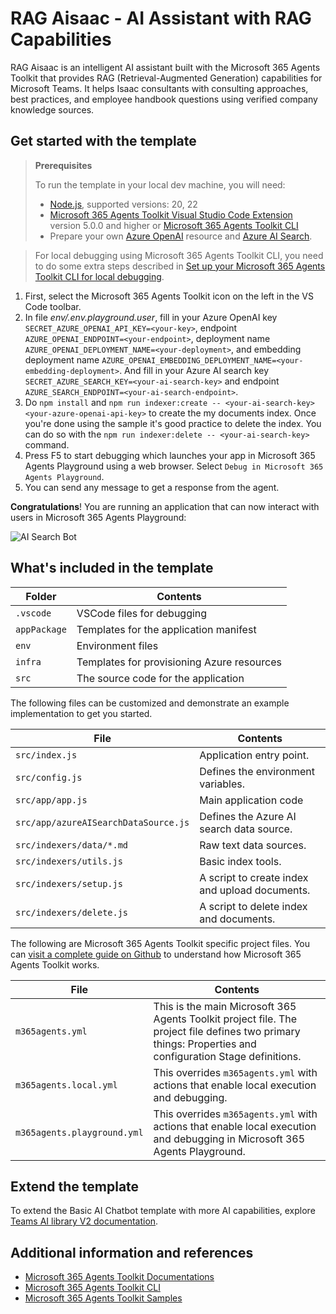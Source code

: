 # RAG Aisaac - AI Assistant with RAG Capabilities

RAG Aisaac is an intelligent AI assistant built with the Microsoft 365 Agents Toolkit that provides RAG (Retrieval-Augmented Generation) capabilities for Microsoft Teams. It helps Isaac consultants with consulting approaches, best practices, and employee handbook questions using verified company knowledge sources.

## Get started with the template

> **Prerequisites**
>
> To run the template in your local dev machine, you will need:
>
> - [Node.js](https://nodejs.org/), supported versions: 20, 22
> - [Microsoft 365 Agents Toolkit Visual Studio Code Extension](https://aka.ms/teams-toolkit) version 5.0.0 and higher or [Microsoft 365 Agents Toolkit CLI](https://aka.ms/teamsfx-toolkit-cli)
> - Prepare your own [Azure OpenAI](https://aka.ms/oai/access) resource and [Azure AI Search](https://azure.microsoft.com/en-us/products/ai-services/ai-search).

> For local debugging using Microsoft 365 Agents Toolkit CLI, you need to do some extra steps described in [Set up your Microsoft 365 Agents Toolkit CLI for local debugging](https://aka.ms/teamsfx-cli-debugging).

1. First, select the Microsoft 365 Agents Toolkit icon on the left in the VS Code toolbar.
1. In file *env/.env.playground.user*, fill in your Azure OpenAI key `SECRET_AZURE_OPENAI_API_KEY=<your-key>`, endpoint `AZURE_OPENAI_ENDPOINT=<your-endpoint>`, deployment name `AZURE_OPENAI_DEPLOYMENT_NAME=<your-deployment>`, and embedding deployment name `AZURE_OPENAI_EMBEDDING_DEPLOYMENT_NAME=<your-embedding-deployment>`. And fill in your Azure AI search key `SECRET_AZURE_SEARCH_KEY=<your-ai-search-key>` and endpoint `AZURE_SEARCH_ENDPOINT=<your-ai-search-endpoint>`.
1. Do `npm install` and `npm run indexer:create -- <your-ai-search-key> <your-azure-openai-api-key>` to create the my documents index. Once you're done using the sample it's good practice to delete the index. You can do so with the `npm run indexer:delete -- <your-ai-search-key>` command.
1. Press F5 to start debugging which launches your app in Microsoft 365 Agents Playground using a web browser. Select `Debug in Microsoft 365 Agents Playground`.
1. You can send any message to get a response from the agent.

**Congratulations**! You are running an application that can now interact with users in Microsoft 365 Agents Playground:

![AI Search Bot](https://github.com/user-attachments/assets/464fe1b0-d8c6-4ecf-a410-8dde7d9ca9b3)

## What's included in the template

| Folder       | Contents                                            |
| - | - |
| `.vscode`    | VSCode files for debugging                          |
| `appPackage` | Templates for the application manifest        |
| `env`        | Environment files                                   |
| `infra`      | Templates for provisioning Azure resources          |
| `src`        | The source code for the application                 |

The following files can be customized and demonstrate an example implementation to get you started.

| File                                 | Contents                                           |
| - | - |
|`src/index.js`| Application entry point.|
|`src/config.js`| Defines the environment variables.|
|`src/app/app.js`| Main application code|
|`src/app/azureAISearchDataSource.js`| Defines the Azure AI search data source.|
|`src/indexers/data/*.md`| Raw text data sources.|
|`src/indexers/utils.js`| Basic index tools. |
|`src/indexers/setup.js`| A script to create index and upload documents. |
|`src/indexers/delete.js`| A script to delete index and documents. |

The following are Microsoft 365 Agents Toolkit specific project files. You can [visit a complete guide on Github](https://github.com/OfficeDev/TeamsFx/wiki/Teams-Toolkit-Visual-Studio-Code-v5-Guide#overview) to understand how Microsoft 365 Agents Toolkit works.

| File                                 | Contents                                           |
| - | - |
|`m365agents.yml`|This is the main Microsoft 365 Agents Toolkit project file. The project file defines two primary things:  Properties and configuration Stage definitions. |
|`m365agents.local.yml`|This overrides `m365agents.yml` with actions that enable local execution and debugging.|
|`m365agents.playground.yml`| This overrides `m365agents.yml` with actions that enable local execution and debugging in Microsoft 365 Agents Playground.|

## Extend the template

To extend the Basic AI Chatbot template with more AI capabilities, explore [Teams AI library V2 documentation](https://aka.ms/m365-agents-toolkit/teams-agent-extend-ai).

## Additional information and references

- [Microsoft 365 Agents Toolkit Documentations](https://docs.microsoft.com/microsoftteams/platform/toolkit/teams-toolkit-fundamentals)
- [Microsoft 365 Agents Toolkit CLI](https://aka.ms/teamsfx-toolkit-cli)
- [Microsoft 365 Agents Toolkit Samples](https://github.com/OfficeDev/TeamsFx-Samples)